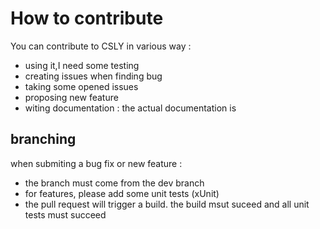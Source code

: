# How to contribute 

You can contribute to CSLY in various way :
- using it,I need some testing
- creating issues when finding bug
- taking some opened issues
- proposing new feature
- witing documentation : the actual documentation is 

## branching

when submiting a bug fix or new feature :
- the branch must come from the dev branch
- for features, please add some unit tests (xUnit)
- the pull request will trigger a build. the build msut suceed and all unit tests must succeed

